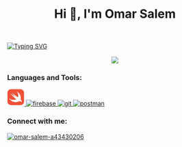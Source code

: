 <h1 align="center">Hi 👋, I'm Omar Salem</h1>
<br> 

[![Typing SVG](https://readme-typing-svg.herokuapp.com?font=&size=30&duration=3500&pause=3500&center=true&vCenter=true&width=1000&height=30&lines=iOS+Developer)](https://git.io/typing-svg)
<p align="center">
<img align="center" src="https://user-images.githubusercontent.com/62774877/262524359-85ec1530-9320-49a3-91d2-6deb817d647f.png" width="400" /> 
</p>


<h3 align="left">Languages and Tools:</h3>
<p align="left"> 
<a href="https://developer.apple.com/swift/" target="_blank" rel="noreferrer"> <img src="https://raw.githubusercontent.com/devicons/devicon/master/icons/swift/swift-original.svg" alt="swift" width="40" height="40"/> </a>
    <a href="https://firebase.google.com/" target="_blank" rel="noreferrer"> <img src="https://www.vectorlogo.zone/logos/firebase/firebase-icon.svg" alt="firebase" width="40" height="40"/> </a> <a href="https://git-scm.com/" target="_blank" rel="noreferrer"> <img src="https://www.vectorlogo.zone/logos/git-scm/git-scm-icon.svg" alt="git" width="40" height="40"/> </a> <a href="https://postman.com" target="_blank" rel="noreferrer"> <img src="https://www.vectorlogo.zone/logos/getpostman/getpostman-icon.svg" alt="postman" width="40" height="40"/> </a>
</p>



<h3 align="left">Connect with me:</h3>
<p align="left">
<a href="https://linkedin.com/in/omar-salem-a43430206" target="blank"><img align="center" src="https://raw.githubusercontent.com/rahuldkjain/github-profile-readme-generator/master/src/images/icons/Social/linked-in-alt.svg" alt="omar-salem-a43430206" height="30" width="40" /></a>
</p>
    

